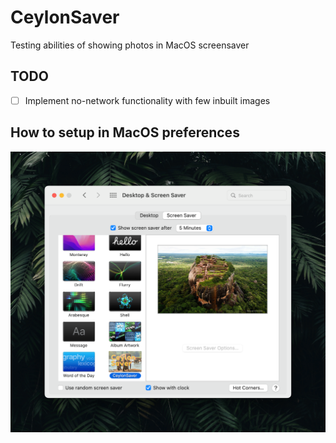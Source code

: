 # CeylonSaver
Testing abilities of showing photos in MacOS screensaver

## TODO
- [ ] Implement no-network functionality with few inbuilt images

## How to setup in MacOS preferences

![Ceylon Saver in Pref](ceylon_saver_in_macos_prefs.png)
